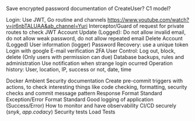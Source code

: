 Save encrypted password
documentation of CreateUser? C1 model?

Login: Use JWT, Go routine and channels https://www.youtube.com/watch?v=jr6nbTALUAA&ab_channel=Yuri
Interceptor/Guard of request for private routes to check JWT
Account Update (Logged): Do not allow invalid email, do not allow weak password, do not allow repeated email
Delete Account (Logged)
User information (logger)
Password Recovery: use a unique token
Login with google
E-mail verification
2FA
User Control: Log out, block, delete (Only users with permission can due)
Database backups, rules and administration
Use notification when strange login ocurred
Operation history: User, location, IP, success or not, date, time

Docker Ambient
Security documentation
Create pre-commit triggers with actions, to check interesting things like code checking, formatting, security checks and commit message pattern
Response Format Standard
Exception/Error Format Standard
Good logging of application (Success/Error)
How to monitor and have observability
CI/CD securely (_snyk_, _app.codacy_)
Security tests
Load Tests
